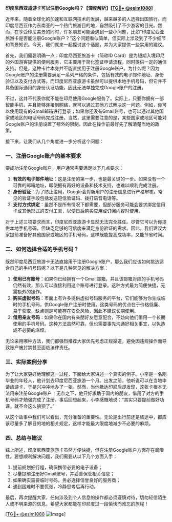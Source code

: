 **印度尼西亚旅游卡可以注册Google吗？【深度解析】[[TG💪+ @esim1088](https://t.me/s/esim1088)]**

近年来，随着全球化的加速和互联网技术的发展，越来越多的人选择出国旅行。而印度尼西亚作为东南亚的一个热门旅游目的地，自然吸引了不少游客的目光。然而，在享受印尼美景的同时，许多朋友可能会遇到一些小问题，比如“印度尼西亚旅游卡是否能注册Google账户？”这个问题看似简单，但实际上涉及到了不少细节和背景知识。今天，我们就来一起探讨这个话题，并为大家提供一些实用的建议。

首先，我们需要明确一点：印度尼西亚旅游卡（简称ID Card）是为短期入境印尼的外国游客提供的便利服务，它主要用于简化签证申请流程，同时提供一定的通信支持。但是，这种卡片本身并不能直接用于注册Google账户。为什么呢？因为Google账户的注册需要满足一系列严格的条件，包括有效的电子邮件地址、身份验证以及支付方式等。而印度尼西亚旅游卡虽然可以提供本地手机号码，但它并不具备国际通用的身份认证功能，因此无法单独完成Google账户的注册。

不过，这并不代表你就不能在印尼使用Google服务了。实际上，只要你拥有一部智能手机，并且能够连接到网络，就可以通过其他方式解决这一问题。例如，你可以使用现有的Gmail邮箱进行登录；如果你还没有Gmail账号，也可以通过其他国家或地区的电话号码完成注册。当然，这里需要注意的是，某些国家或地区可能对Google账户的注册设置了额外的限制，因此在操作前最好先了解清楚当地的政策。

接下来，让我们从几个角度进一步分析这个问题：

### 一、注册Google账户的基本要求

要成功注册Google账户，用户通常需要满足以下几点要求：

1. **有效的电子邮件地址**：这是注册的第一步，也是最关键的一步。如果没有一个可靠的邮箱地址，即使拥有再好的设备和技术支持，也难以顺利完成注册。
2. **身份验证**：为了防止滥用，Google会对新用户的注册信息进行严格审核。常见的验证手段包括发送短信验证码、拨打语音电话等。
3. **支付方式绑定**：虽然不是所有情况下都需要，但部分服务可能会要求绑定信用卡或其他形式的支付工具，以便日后购买应用或订阅内容时使用。

对于上述三项要求而言，印度尼西亚旅游卡显然无法完全胜任。尽管它可以为你提供本地手机号码，但缺乏足够的可信度来满足身份验证的需求。因此，我们建议大家提前准备好其他国家或地区的手机号码，这样既能提高成功率，又能节省时间。

### 二、如何选择合适的手机号码？

既然印度尼西亚旅游卡无法直接用于注册Google账户，那么我们应该如何挑选适合自己的手机号码呢？以下是几种常见的解决方案：

1. **使用已有账号**：如果你已经拥有一个Gmail邮箱，并且该邮箱对应的手机号码仍然有效，那么可以直接利用这个账号进行登录。这种方式最为简便快捷，无需额外的操作。
2. **购买虚拟号码**：市面上有许多提供虚拟号码服务的平台，它们能够为你生成临时的手机号码，供Google账户注册时使用。这类号码的优点在于价格低廉、易于获取，缺点则是可能存在安全风险，因此不建议长期使用。
3. **借用亲友号码**：如果你在国内有亲朋好友愿意配合，不妨向他们借用一个长期使用的手机号码。这种方法虽然可靠，但也需要事先沟通好相关事宜，以免造成不必要的麻烦。

无论采用哪种方法，我们都强烈推荐大家优先考虑正规渠道，避免因违规操作而导致账户被封禁甚至面临法律责任。

### 三、实际案例分享

为了让大家更好地理解这一过程，下面给大家讲述一个真实的例子。小李是一名刚毕业的年轻人，他计划去印度尼西亚旅游一个月。出发之前，他听说可以在当地申请旅游卡，于是兴冲冲地办了一张。然而，当他抵达印尼后却发现，这张卡根本无法用来注册Google账户！无奈之下，他只好求助于国内的朋友，借用了对方的手机号码才勉强完成了注册。事后回想起来，小李感慨地说：“其实只要提前做好功课，就不会这么狼狈了。”

从这个故事中我们可以看出，充分准备的重要性。无论是出行前还是旅途中，都应该尽量多了解目的地的相关规定，这样才能最大限度地减少不必要的麻烦。

### 四、总结与建议

综上所述，印度尼西亚旅游卡虽然方便快捷，但在注册Google账户方面存在局限性。要想顺利解决问题，我们需要从以下几个方面入手：

1. 提前规划好行程，确保携带必要的电子设备；
2. 尽量提前注册好Gmail账号，并妥善保管相关信息；
3. 如果确实需要临时号码，务必选择信誉良好的服务商；
4. 遇到困难时不要慌张，冷静思考后再行动。

最后，再次提醒大家，任何涉及到个人信息的操作都必须谨慎对待，切勿轻信陌生人或不明来源的信息。希望大家都能在印尼度过一段愉快而难忘的旅程！

[[TG💪+ @esim1088](https://t.me/s/esim1088) ![Image](https://i.postimg.cc/4NQfJmqS/Snipaste-2025-05-13-00-14-12.png)]